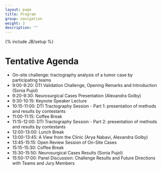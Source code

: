 ```yaml
---
layout: page
title: Program
group: navigation
weight: 3
description: ""
---
```

{% include JB/setup %}
# Tentative Agenda
*  On-site challenge: tractography analysis of a tumor case by participating teams
*  9:00-9:20: DTI Validation Challenge, Opening Remarks and Introduction (Sonia Pujol)
*  9:20-9:30: Neurosurgical Cases Presentation (Alexandra Golby)
*  9:30-10:15: Keynote Speaker Lecture 
*  10:15-11:00: DTI Tractography Session  - Part 1: presentation of methods and results by contestants
*  11:00-11:15: Coffee Break
*  11:15-12:00: DTI Tractography Session  - Part 2: presentation of methods and results by contestants
*  12:00-13:00: Lunch Break 
*  13:00-13:45: A View from the Clinic (Arya Nabavi, Alexandra Golby)
*  13:45-15:15: Open Review Session of On-Site Cases 
*  15:15-15:30: Coffee Break 
*  15:30-15:50: Neurosurgical Cases Results (Sonia Pujol)
*  15:50-17:00: Panel Discussion: Challenge Results and Future Directions with Teams and Jury Members 


